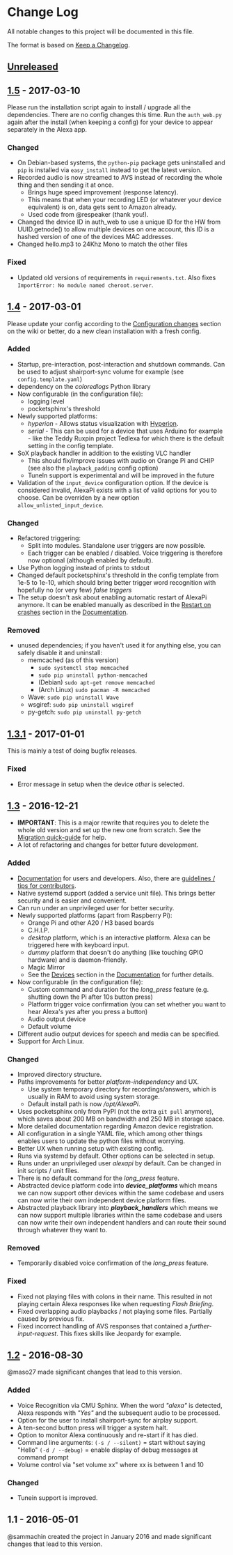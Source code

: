 # Change Log
All notable changes to this project will be documented in this file.

The format is based on [Keep a Changelog](http://keepachangelog.com/).

## [Unreleased]

## [1.5] - 2017-03-10
Please run the installation script again to install / upgrade all the dependencies. 
There are no config changes this time. 
Run the `auth_web.py` again after the install (when keeping a config) for your device to appear separately in the Alexa app. 

### Changed
- On Debian-based systems, the `python-pip` package gets uninstalled and `pip` is installed via `easy_install` instead to get the latest version.
- Recorded audio is now streamed to AVS instead of recording the whole thing and then sending it at once.
    - Brings huge speed improvement (response latency).
    - This means that when your recording LED (or whatever your device equivalent) is on, data gets sent to Amazon already.
    - Used code from @respeaker (thank you!).
- Changed the device ID in auth_web to use a unique ID for the HW from UUID.getnode() to allow multiple devices on one account, this ID is a hashed version of one of the devices MAC addresses.
- Changed hello.mp3 to 24Khz Mono to match the other files

### Fixed
- Updated old versions of requirements in `requirements.txt`. Also fixes `ImportError: No module named cheroot.server`.

## [1.4] - 2017-03-01
Please update your config according to the [Configuration changes] section on the wiki or better, do a new clean installation with a fresh config.

### Added
- Startup, pre-interaction, post-interaction and shutdown commands. Can be used to adjust shairport-sync volume for example (see `config.template.yaml`)
- dependency on the _coloredlogs_ Python library
- Now configurable (in the configuration file):
	- logging level
	- pocketsphinx's threshold
- Newly supported platforms:
    - _hyperion_ - Allows status visualization with [Hyperion](https://hyperion-project.org).
    - _serial_ - This can be used for a device that uses Arduino for example - like the Teddy Ruxpin project Tedlexa for which there is the default setting in the config template.
- SoX playback handler in addition to the existing VLC handler 
    - This should fix/improve issues with audio on Orange Pi and CHIP (see also the `playback_padding` config option)
    - TuneIn support is experimental and will be improved in the future
- Validation of the `input_device` configuration option. If the device is considered invalid, AlexaPi exists with a list of valid options for you to choose. Can be overriden by a new option `allow_unlisted_input_device`.

### Changed
- Refactored triggering:
    - Split into modules. Standalone user triggers are now possible.
    - Each trigger can be enabled / disabled. Voice triggering is therefore now optional (although enabled by default).
- Use Python logging instead of prints to stdout
- Changed default pocketsphinx's threshold in the config template from 1e-5 to 1e-10, which should bring better trigger word recognition with hopefully no (or very few) _false triggers_
- The setup doesn't ask about enabling automatic restart of AlexaPi anymore. It can be enabled manually as described in the [Restart on crashes](https://github.com/alexa-pi/AlexaPi/wiki/Restart-on-crashes) section in the [Documentation].

### Removed
- unused dependencies; if you haven't used it for anything else, you can safely disable it and uninstall:
    - memcached (as of this version)
        - `sudo systemctl stop memcached`
        - `sudo pip uninstall python-memcached`
        - (Debian) `sudo apt-get remove memcached`
        - (Arch Linux) `sudo pacman -R memcached`
    - Wave: `sudo pip uninstall Wave`
    - wsgiref: `sudo pip uninstall wsgiref`
    - py-getch: `sudo pip uninstall py-getch`

## [1.3.1] - 2017-01-01
This is mainly a test of doing bugfix releases.

### Fixed
- Error message in setup when the device _other_ is selected.

## [1.3] - 2016-12-21
- **IMPORTANT**: This is a major rewrite that requires you to delete the whole old version and set up the new one from scratch. See the [Migration quick-guide](https://github.com/alexa-pi/AlexaPi/wiki/Migration) for help.
- A lot of refactoring and changes for better future development.

### Added
- [Documentation] for users and developers. Also, there are [guidelines / tips for contributors](https://github.com/alexa-pi/AlexaPi/blob/master/CONTRIBUTING.md).
- Native systemd support (added a service unit file). This brings better security and is easier and convenient.
- Can run under an unprivileged user for better security.
- Newly supported platforms (apart from Raspberry Pi):
    - Orange Pi and other A20 / H3 based boards
    - C.H.I.P.
    - _desktop_ platform, which is an interactive platform. Alexa can be triggered here with keyboard input.
    - _dummy_ platform that doesn't do anything (like touching GPIO hardware) and is daemon-friendly.
    - Magic Mirror
    - See the [Devices] section in the [Documentation] for further details.
- Now configurable (in the configuration file):
    - Custom command and duration for the _long_press_ feature (e.g. shutting down the Pi after 10s button press)
    - Platform trigger voice confirmation (you can set whether you want to hear Alexa's _yes_ after you press a button)
    - Audio output device
    - Default volume
- Different audio output devices for speech and media can be specified.
- Support for Arch Linux.

### Changed
- Improved directory structure.
- Paths improvements for better _platform-independency_ and UX.
    - Use system temporary directory for recordings/answers, which is usually in RAM to avoid using system storage.
    - Default install path is now _/opt/AlexaPi_.
- Uses pocketsphinx only from PyPI (not the extra `git pull` anymore), which saves about 200 MB on bandwidth and 250 MB in storage space.
- More detailed documentation regarding Amazon device registration.
- All configuration in a single YAML file, which among other things enables users to update the python files without worrying.
- Better UX when running setup with existing config.
- Runs via systemd by default. Other options can be selected in setup.
- Runs under an unprivileged user _alexapi_ by default. Can be changed in init scripts / unit files.
- There is no default command for the _long_press_ feature.
- Abstracted device platform code into **_device_platforms_** which means we can now support other devices within the same codebase and users can now write their own independent device platform files.
- Abstracted playback library into **_playback_handlers_** which means we can now support multiple libraries within the same codebase and users can now write their own independent handlers and can route their sound through whatever they want to.

### Removed
- Temporarily disabled voice confirmation of the _long_press_ feature.

### Fixed
- Fixed not playing files with colons in their name. This resulted in not playing certain Alexa responses like when requesting _Flash Briefing_.
- Fixed overlapping audio playbacks / not playing some files. Partially caused by previous fix.
- Fixed incorrect handling of AVS responses that contained a _further-input-request_. This fixes skills like Jeopardy for example.

## [1.2] - 2016-08-30
@maso27 made significant changes that lead to this version.

### Added
- Voice Recognition via CMU Sphinx. When the word _"alexa"_ is detected, Alexa responds with _"Yes"_ and the subsequent audio to be processed.
- Option for the user to install shairport-sync for airplay support.
- A ten-second button press will trigger a system halt.
- Option to monitor Alexa continuously and re-start if it has died.
- Command line arguments:
 `(-s / --silent)` = start without saying "Hello"
 `(-d / --debug)` = enable display of debug messages at command prompt
- Volume control via "set volume xx" where xx is between 1 and 10

### Changed
- Tunein support is improved.

## 1.1 - 2016-05-01
@sammachin created the project in January 2016 and made significant changes that lead to this version.


[Unreleased]: https://github.com/alexa-pi/AlexaPi/compare/v1.5...HEAD
[1.5]: https://github.com/alexa-pi/AlexaPi/compare/v1.4...v1.5
[1.4]: https://github.com/alexa-pi/AlexaPi/compare/v1.3...v1.4
[1.3.1]: https://github.com/alexa-pi/AlexaPi/compare/v1.3...v1.3.1
[1.3]: https://github.com/alexa-pi/AlexaPi/compare/v1.2...v1.3
[1.2]: https://github.com/alexa-pi/AlexaPi/compare/v1.1...v1.2
[Documentation]: https://github.com/alexa-pi/AlexaPi/wiki/
[Devices]: https://github.com/alexa-pi/AlexaPi/wiki/Devices
[Configuration changes]: https://github.com/alexa-pi/AlexaPi/wiki/Configuration-changes
